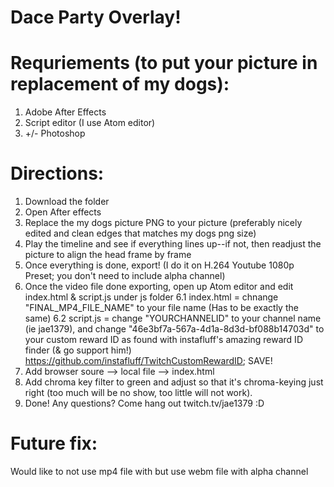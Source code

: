 # Dace Party Overlay!

# Requriements (to put your picture in replacement of my dogs):
1. Adobe After Effects
2. Script editor (I use Atom editor)
3. +/- Photoshop

# Directions:
1. Download the folder
2. Open After effects
3. Replace the my dogs picture PNG to your picture (preferably nicely edited and clean edges that matches my dogs png size)
4. Play the timeline and see if everything lines up--if not, then readjust the picture to align the head frame by frame
5. Once everything is done, export! (I do it on H.264 Youtube 1080p Preset; you don't need to include alpha channel)
6. Once the video file done exporting, open up Atom editor and edit index.html & script.js under js folder
 6.1 index.html = chnange "FINAL_MP4_FILE_NAME" to your file name (Has to be exactly the same)
 6.2 script.js = change  "YOURCHANNELID" to your channel name (ie jae1379), and change "46e3bf7a-567a-4d1a-8d3d-bf088b14703d" to your custom reward ID as found with instafluff's amazing reward ID finder (& go support him!) https://github.com/instafluff/TwitchCustomRewardID; SAVE!
7. Add browser soure --> local file --> index.html
8. Add chroma key filter to green and adjust so that it's chroma-keying just right (too much will be no show, too little will not work). 
9. Done! Any questions? Come hang out twitch.tv/jae1379 :D

 # Future fix:
 Would like to not use mp4 file with but use webm file with alpha channel
